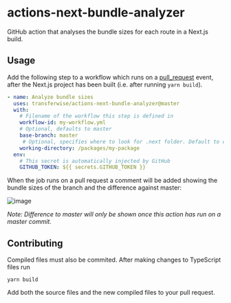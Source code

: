 # actions-next-bundle-analyzer

GitHub action that analyses the bundle sizes for each route in a Next.js build.

## Usage

Add the following step to a workflow which runs on a [pull_request](https://docs.github.com/en/actions/reference/events-that-trigger-workflows#pull_request) event, after the Next.js project has been built (i.e. after running `yarn build`).

```yml
- name: Analyze bundle sizes
  uses: transferwise/actions-next-bundle-analyzer@master
  with:
    # Filename of the workflow this step is defined in
    workflow-id: my-workflow.yml
    # Optional, defaults to master
    base-branch: master
     # Optional, specifies where to look for .next folder. Default to cwd.
    working-directory: /packages/my-package
  env:
    # This secret is automatically injected by GitHub
    GITHUB_TOKEN: ${{ secrets.GITHUB_TOKEN }}
```

When the job runs on a pull request a comment will be added showing the bundle sizes of the branch and the difference against master:

![image](https://user-images.githubusercontent.com/614392/123790589-69872e80-d8d6-11eb-9dec-0686e0bba760.png)

_Note: Difference to master will only be shown once this action has run on a master commit._

## Contributing

Compiled files must also be commited. After making changes to TypeScript files run

```
yarn build
```

Add both the source files and the new compiled files to your pull request.
